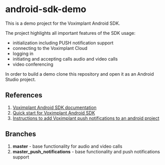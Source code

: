 # android-sdk-demo

This is a demo project for the Voximplant Android SDK.

The project highlights all important features of the SDK usage:
- initialization including PUSH notification support
- connecting to the Voximplant Cloud
- logging in
- initiating and accepting calls audio and video calls
- video conferencing


In order to build a demo clone this repository and open it as an Android Studio project.

## References
1. [Voximplant Android SDK documentation](http://voximplant.com/docs/references/mobilesdk/android/)
2. [Quick start for Voximplant Android SDK](http://voximplant.com/docs/quickstart/26/using-android-sdk/)
3. [Instructions to add Voximplant push notifications to an android project](http://voximplant.com/blog/push-notifications-for-android/)

## Branches
1. <b>master</b> - base functionality for audio and video calls
2. <b>master_push_notifications</b> - base functionality and push notifications support